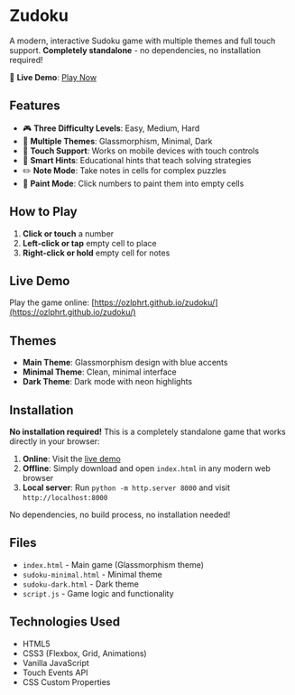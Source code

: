 # Zudoku

A modern, interactive Sudoku game with multiple themes and full touch support. **Completely standalone** - no dependencies, no installation required!

🚀 **Live Demo**: [Play Now](https://ozlphrt.github.io/zudoku/)

## Features

- 🎮 **Three Difficulty Levels**: Easy, Medium, Hard
- 🎨 **Multiple Themes**: Glassmorphism, Minimal, Dark
- 📱 **Touch Support**: Works on mobile devices with touch controls
- 🎯 **Smart Hints**: Educational hints that teach solving strategies
- ✏️ **Note Mode**: Take notes in cells for complex puzzles
- 🎨 **Paint Mode**: Click numbers to paint them into empty cells

## How to Play

1. **Click or touch** a number
2. **Left-click or tap** empty cell to place
3. **Right-click or hold** empty cell for notes

## Live Demo

Play the game online: [https://ozlphrt.github.io/zudoku/](https://ozlphrt.github.io/zudoku/)

## Themes

- **Main Theme**: Glassmorphism design with blue accents
- **Minimal Theme**: Clean, minimal interface
- **Dark Theme**: Dark mode with neon highlights

## Installation

**No installation required!** This is a completely standalone game that works directly in your browser:

1. **Online**: Visit the [live demo](https://ozlphrt.github.io/zudoku/)
2. **Offline**: Simply download and open `index.html` in any modern web browser
3. **Local server**: Run `python -m http.server 8000` and visit `http://localhost:8000`

No dependencies, no build process, no installation needed!

## Files

- `index.html` - Main game (Glassmorphism theme)
- `sudoku-minimal.html` - Minimal theme
- `sudoku-dark.html` - Dark theme
- `script.js` - Game logic and functionality

## Technologies Used

- HTML5
- CSS3 (Flexbox, Grid, Animations)
- Vanilla JavaScript
- Touch Events API
- CSS Custom Properties

